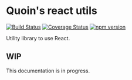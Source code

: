 # Quoin's react utils

[![Build Status](https://travis-ci.com/Quoin/react-utils.svg?branch=master)](https://travis-ci.com/Quoin/react-utils)
[![Coverage Status](https://coveralls.io/repos/github/Quoin/react-utils/badge.svg?branch=master)](https://coveralls.io/github/Quoin/react-utils?branch=master)
[![npm version](https://img.shields.io/npm/v/@quoin/node-test-helpers.svg)](https://www.npmjs.com/package/@quoin/react-utils)


Utility library to use React.


## WIP

This documentation is in progress.
